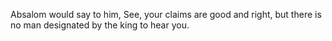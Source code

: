 Absalom would say to him, See, your claims are good and right, but there is no man designated by the king to hear you.
